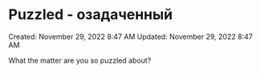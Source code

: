 # Puzzled - озадаченный

Created: November 29, 2022 8:47 AM
Updated: November 29, 2022 8:47 AM

What the matter are you so puzzled about?